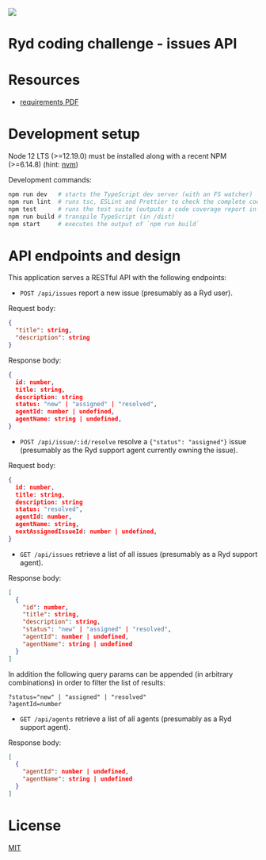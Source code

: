 ![](https://github.com/krasiyan/ryd-issues-api/workflows/ci/badge.svg)

# Ryd coding challenge - issues API

# Resources

- [requirements PDF](./requirements.pdf)

# Development setup

Node 12 LTS (>=12.19.0) must be installed along with a recent NPM (>=6.14.8) (hint: [nvm](https://github.com/nvm-sh/nvm))

Development commands:

```bash
npm run dev   # starts the TypeScript dev server (with an FS watcher)
npm run lint  # runs tsc, ESLint and Prettier to check the complete codestyle and code formatting
npm test      # runs the test suite (outputs a code coverage report in the CLI and in [./coverage](./coverage))
npm run build # transpile TypeScript (in /dist)
npm start     # executes the output of `npm run build`
```

# API endpoints and design

This application serves a RESTful API with the following endpoints:

- `POST /api/issues` report a new issue (presumably as a Ryd user).

Request body:

```json
{
  "title": string,
  "description": string
}
```

Response body:

```json
{
  id: number,
  title: string,
  description: string
  status: "new" | "assigned" | "resolved",
  agentId: number | undefined,
  agentName: string | undefined,
}
```

- `POST /api/issue/:id/resolve` resolve a `{"status": "assigned"}` issue (presumably as the Ryd support agent currently owning the issue).

Request body:

```json
{
  id: number,
  title: string,
  description: string
  status: "resolved",
  agentId: number,
  agentName: string,
  nextAssignedIssueId: number | undefined,
}
```

- `GET /api/issues` retrieve a list of all issues (presumably as a Ryd support agent).

Response body:

```json
[
  {
    "id": number,
    "title": string,
    "description": string,
    "status": "new" | "assigned" | "resolved",
    "agentId": number | undefined,
    "agentName": string | undefined
  }
]
```

In addition the following query params can be appended (in arbitrary combinations) in order to filter the list of results:

```
?status="new" | "assigned" | "resolved"
?agentId=number
```

- `GET /api/agents` retrieve a list of all agents (presumably as a Ryd support agent).

Response body:

```json
[
  {
    "agentId": number | undefined,
    "agentName": string | undefined
  }
]
```

# License

[MIT](./LICENSE.md)
